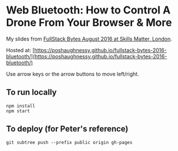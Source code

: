 # Web Bluetooth: How to Control A Drone From Your Browser & More

My slides from [FullStack Bytes August 2016 at Skills Matter, London](https://skillsmatter.com/meetups/8333-fullstack-nights).

Hosted at: [https://poshaughnessy.github.io/fullstack-bytes-2016-bluetooth/](https://poshaughnessy.github.io/fullstack-bytes-2016-bluetooth/)

Use arrow keys or the arrow buttons to move left/right.

## To run locally

```
npm install
npm start
```

## To deploy (for Peter's reference)

```
git subtree push --prefix public origin gh-pages
```
